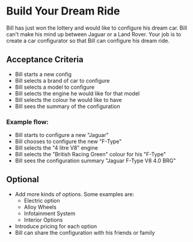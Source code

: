 # Build Your Dream Ride

Bill has just won the lottery and would like to configure his dream car. Bill can't make his mind up between Jaguar or a Land Rover. Your job is to create a car configurator so that Bill can configure his dream ride.

## Acceptance Criteria

- Bill starts a new config
- Bill selects a brand of car to configure
- Bill selects a model to configure
- Bill selects the engine he would like for that model
- Bill selects the colour he would like to have
- Bill sees the summary of the configuration

### Example flow:

- Bill starts to configure a new "Jaguar"
- Bill chooses to configure the new "F-Type"
- Bill selects the "4 litre V8" engine
- Bill selects the "British Racing Green" colour for his "F-Type"
- Bill sees the configuration summary "Jaguar F-Type V8 4.0 BRG"

## Optional

- Add more kinds of options. Some examples are:
    - Electric option
    - Alloy Wheels
    - Infotainment System
    - Interior Options
- Introduce pricing for each option
- Bill can share the configuration with his friends or family
